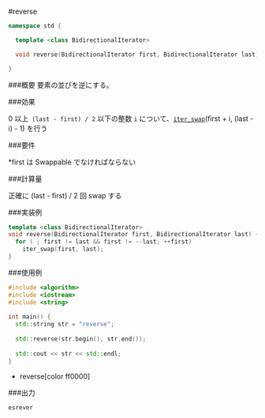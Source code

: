#reverse

```cpp
namespace std {

  template <class BidirectionalIterator>

  void reverse(BidirectionalIterator first, BidirectionalIterator last);

}
```

###概要
要素の並びを逆にする。

###効果

0 以上` (last - first) / 2` 以下の整数 `i` について、[`iter_swap`](/reference/algorithm/iter_swap.md)(first + i, (last - i) - 1) を行う

###要件

*first は Swappable でなければならない

###計算量

正確に (last - first) / 2 回 swap する

###実装例

```cpp
template <class BidirectionalIterator>
void reverse(BidirectionalIterator first, BidirectionalIterator last) {
  for ( ; first != last && first != --last; ++first)
    iter_swap(first, last);
}
```

###使用例
```cpp
#include <algorithm>
#include <iostream>
#include <string>
 
int main() {
  std::string str = "reverse";
 
  std::reverse(str.begin(), str.end());
 
  std::cout << str << std::endl;
}
```
* reverse[color ff0000]

###出力
```cpp
esrever
```
